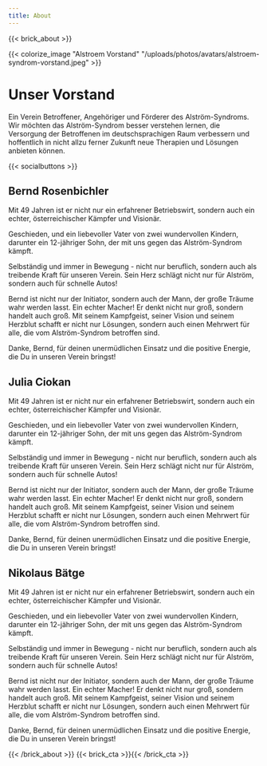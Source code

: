 ```yaml
---
title: About
---
```

{{< brick_about >}}

{{< colorize_image "Alstroem Vorstand" "/uploads/photos/avatars/alstroem-syndrom-vorstand.jpeg" >}}

# Unser Vorstand

Ein Verein Betroffener, Angehöriger und Förderer des Alström-Syndroms. Wir möchten das Alström-Syndrom besser verstehen lernen, die Versorgung der Betroffenen im deutschsprachigen Raum verbessern und hoffentlich in nicht allzu ferner Zukunft neue Therapien und Lösungen anbieten können. 

{{< socialbuttons >}}

## Bernd Rosenbichler

Mit 49 Jahren ist er nicht nur ein erfahrener Betriebswirt, sondern auch ein echter, österreichischer Kämpfer und Visionär.

Geschieden, und ein liebevoller Vater von zwei wundervollen Kindern, darunter ein 12-jähriger Sohn, der mit uns gegen das Alström-Syndrom kämpft.

Selbständig und immer in Bewegung - nicht nur beruflich, sondern auch als treibende Kraft für unseren Verein.
Sein Herz schlägt nicht nur für Alström, sondern auch für schnelle Autos!

Bernd ist nicht nur der Initiator, sondern auch der Mann, der große Träume wahr werden lasst. Ein echter Macher! Er denkt nicht nur groß, sondern handelt auch groß. Mit seinem Kampfgeist, seiner Vision und seinem Herzblut schafft er nicht nur Lösungen, sondern auch einen Mehrwert für alle, die vom Alström-Syndrom betroffen sind.

Danke, Bernd, für deinen unermüdlichen Einsatz und die positive Energie, die Du in unseren Verein bringst!

## Julia Ciokan

Mit 49 Jahren ist er nicht nur ein erfahrener Betriebswirt, sondern auch ein echter, österreichischer Kämpfer und Visionär.

Geschieden, und ein liebevoller Vater von zwei wundervollen Kindern, darunter ein 12-jähriger Sohn, der mit uns gegen das Alström-Syndrom kämpft.

Selbständig und immer in Bewegung - nicht nur beruflich, sondern auch als treibende Kraft für unseren Verein.
Sein Herz schlägt nicht nur für Alström, sondern auch für schnelle Autos!

Bernd ist nicht nur der Initiator, sondern auch der Mann, der große Träume wahr werden lasst. Ein echter Macher! Er denkt nicht nur groß, sondern handelt auch groß. Mit seinem Kampfgeist, seiner Vision und seinem Herzblut schafft er nicht nur Lösungen, sondern auch einen Mehrwert für alle, die vom Alström-Syndrom betroffen sind.

Danke, Bernd, für deinen unermüdlichen Einsatz und die positive Energie, die Du in unseren Verein bringst!

## Nikolaus Bätge

Mit 49 Jahren ist er nicht nur ein erfahrener Betriebswirt, sondern auch ein echter, österreichischer Kämpfer und Visionär.

Geschieden, und ein liebevoller Vater von zwei wundervollen Kindern, darunter ein 12-jähriger Sohn, der mit uns gegen das Alström-Syndrom kämpft.

Selbständig und immer in Bewegung - nicht nur beruflich, sondern auch als treibende Kraft für unseren Verein.
Sein Herz schlägt nicht nur für Alström, sondern auch für schnelle Autos!

Bernd ist nicht nur der Initiator, sondern auch der Mann, der große Träume wahr werden lasst. Ein echter Macher! Er denkt nicht nur groß, sondern handelt auch groß. Mit seinem Kampfgeist, seiner Vision und seinem Herzblut schafft er nicht nur Lösungen, sondern auch einen Mehrwert für alle, die vom Alström-Syndrom betroffen sind.

Danke, Bernd, für deinen unermüdlichen Einsatz und die positive Energie, die Du in unseren Verein bringst!

{{< /brick_about >}}
{{< brick_cta >}}{{< /brick_cta >}}
